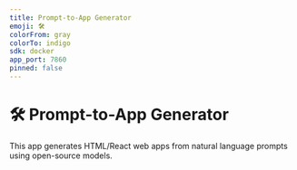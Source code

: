 ```yaml
---
title: Prompt-to-App Generator
emoji: 🛠️
colorFrom: gray
colorTo: indigo
sdk: docker
app_port: 7860
pinned: false
---
```


# 🛠️ Prompt-to-App Generator

This app generates HTML/React web apps from natural language prompts using open-source models.